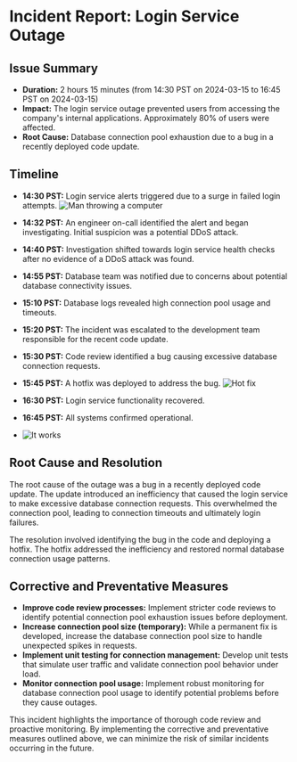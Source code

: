 # Incident Report: Login Service Outage
## Issue Summary

 - **Duration:** 2 hours 15 minutes (from 14:30 PST on 2024-03-15 to 16:45 PST on 2024-03-15)
 - **Impact:** The login service outage prevented users from accessing the company's internal applications. Approximately 80% of users were affected.
 - **Root Cause:** Database connection pool exhaustion due to a bug in a recently deployed code update.

## Timeline

- **14:30 PST:** Login service alerts triggered due to a surge in failed login attempts.
![Man throwing a computer](https://www.uuss.org/wp-content/uploads/2015/03/funny-gif-man-throws-monitor.gif)
- **14:32 PST:** An engineer on-call identified the alert and began investigating. Initial suspicion was a potential DDoS attack.
- **14:40 PST:** Investigation shifted towards login service health checks after no evidence of a DDoS attack was found.
- **14:55 PST:** Database team was notified due to concerns about potential database connectivity issues.
- **15:10 PST:** Database logs revealed high connection pool usage and timeouts.
- **15:20 PST:** The incident was escalated to the development team responsible for the recent code update.
- **15:30 PST:** Code review identified a bug causing excessive database connection requests.
- **15:45 PST:** A hotfix was deployed to address the bug.
![Hot fix](https://media2.giphy.com/media/v1.Y2lkPTc5MGI3NjExMDE4dXk4cm9jYXVqZjhvZ3Nhemhnam1yMWtsanhmend5Mjk3eGl6dCZlcD12MV9pbnRlcm5hbF9naWZfYnlfaWQmY3Q9Zw/AvMJCeu1EMmhG/giphy.gif)
- **16:30 PST:** Login service functionality recovered.
- **16:45 PST:** All systems confirmed operational.
 
- ![It works](https://media.giphy.com/media/111ebonMs90YLu/giphy.gif)

## Root Cause and Resolution

The root cause of the outage was a bug in a recently deployed code update. The update introduced an inefficiency that caused the login service to make excessive database connection requests. This overwhelmed the connection pool, leading to connection timeouts and ultimately login failures.

The resolution involved identifying the bug in the code and deploying a hotfix. The hotfix addressed the inefficiency and restored normal database connection usage patterns.

## Corrective and Preventative Measures

 - **Improve code review processes:** Implement stricter code reviews to identify potential connection pool exhaustion issues before deployment.
 - **Increase connection pool size (temporary):** While a permanent fix is developed, increase the database connection pool size to handle unexpected spikes in requests.
 - **Implement unit testing for connection management:** Develop unit tests that simulate user traffic and validate connection pool behavior under load.
 - **Monitor connection pool usage:** Implement robust monitoring for database connection pool usage to identify potential problems before they cause outages.


This incident highlights the importance of thorough code review and proactive monitoring. By implementing the corrective and preventative measures outlined above, we can minimize the risk of similar incidents occurring in the future.
